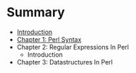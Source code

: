 # Summary

* [Introduction](README.md)
* [Chapter 1: Perl Syntax](chapter1.md)
* Chapter 2: Regular Expressions In Perl
   * Introduction
* Chapter 3: Datastructures In Perl

